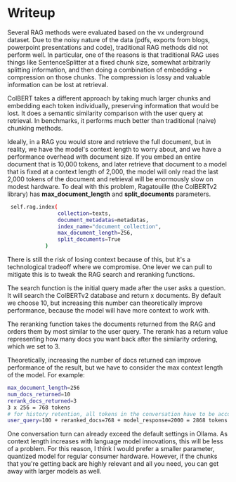# Writeup
Several RAG methods were evaluated based on the vx underground dataset. Due to the noisy nature
of the data (pdfs, exports from blogs, powerpoint presentations and code), traditional RAG methods
did not perform well. In particular, one of the reasons is that traditional RAG uses things like
SentenceSplitter at a fixed chunk size, somewhat arbitrarily splitting information, and then doing
a combination of embedding + compression on those chunks. The compression is lossy and valuable
information can be lost at retrieval.
  
ColBERT takes a different approach by taking much larger chunks and embedding each token 
individually, preserving information that would be lost. It does a semantic similarity 
comparison with the user query at retrieval. In benchmarks, it performs much better than 
traditional (naive) chunking methods.
  
Ideally, in a RAG you would store and retrieve the full document, but in reality, we have the 
model's context length to worry about, and we have a performance overhead with document size. If
you embed an entire document that is 10,000 tokens, and later retrieve that document to a model
that is fixed at a context length of 2,000, the model will only read the last 2,000 tokens of
the document and retrieval will be enormously slow on modest hardware. To deal with this problem,
Ragatouille (the ColBERTv2 library) has **max_document_length** and **split_documents** parameters. 
```bash
 self.rag.index(
                collection=texts,
                document_metadatas=metadatas,
                index_name="document_collection",
                max_document_length=256,
                split_documents=True
            )
```
There is still the risk of losing context because of this, but it's a technological tradeoff where
we compromise. One lever we can pull to mitigate this is to tweak the RAG search and reranking functions.
  
The search function is the initial query made after the user asks a question. It will search the 
ColBERTv2 database and return x documents. By default we choose 10, but increasing this number can
theoretically improve performance, because the model will have more context to work with.
  
The reranking function takes the documents returned from the RAG and orders them by most similar to
the user query. The rerank has a return value representing how many docs you want back after the similarity
ordering, which we set to 3.
  
Theoretically, increasing the number of docs returned can improve performance of the result, but we have to 
consider the max context length of the model. For example:
```bash
max_document_length=256
num_docs_returned=10
rerank_docs_returned=3
3 x 256 = 768 tokens
# for history retention, all tokens in the conversation have to be accounted for, so:
user_query=100 + reranked_docs=768 + model_response=2000 = 2868 tokens
```
One conversation turn can already exceed the default settings in Ollama. As context 
length increases with language model innovations, this will be less of a problem. For this reason, I
think I would prefer a smaller parameter, quantized model for regular consumer hardware. However, if the 
chunks that you're getting back are highly relevant and all you need, you can get away with larger
models as well.
